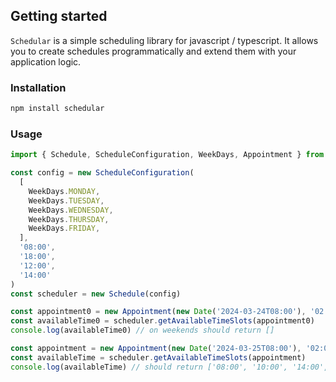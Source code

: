 ## Getting started

`Schedular` is a simple scheduling library for javascript / typescript. It allows you to create schedules programmatically and extend them with your application logic.

### Installation

```bash
npm install schedular
```

### Usage

```typescript
import { Schedule, ScheduleConfiguration, WeekDays, Appointment } from 'schedlr';

const config = new ScheduleConfiguration(
  [
    WeekDays.MONDAY,
    WeekDays.TUESDAY,
    WeekDays.WEDNESDAY,
    WeekDays.THURSDAY,
    WeekDays.FRIDAY,
  ],
  '08:00',
  '18:00',
  '12:00',
  '14:00'
)
const scheduler = new Schedule(config)

const appointment0 = new Appointment(new Date('2024-03-24T08:00'), '02:00')
const availableTime0 = scheduler.getAvailableTimeSlots(appointment0)
console.log(availableTime0) // on weekends should return []

const appointment = new Appointment(new Date('2024-03-25T08:00'), '02:00')
const availableTime = scheduler.getAvailableTimeSlots(appointment)
console.log(availableTime) // should return ['08:00', '10:00', '14:00', '16:00']
```
